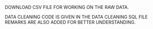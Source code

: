 DOWNLOAD CSV FILE FOR WORKING ON THE RAW DATA.

DATA CLEANING CODE IS GIVEN IN THE DATA CLEANING SQL FILE REMARKS ARE ALSO ADDED FOR BETTER UNDERSTANDING.
